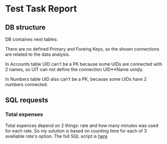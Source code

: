 <h1>Test Task Report </h1>




## DB structure

DB containes next tables: 

There are no defined Primary and Foreing Keys, so the shown connections are related to the data analysis.

In Accounts table UID can't be a PK because some UIDs are connected with 2 names, so UIT can not define the connection UID<->Name uniqly.

In Numbers table UID also can't be a PK, because some UIDs have 2 numbers connected.


## SQL requests 
### Total expenses
Total expences depend on 2 things: rate and how many minutes was used for each rate.
So my solution is based on counting time for each of 3 availiable rate's option. The full SQL script is [here](https://github.com/andreevnapolly/test_task/blob/master/Total_expenses.sql) 
